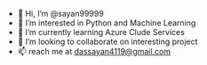 - 👋 Hi, I’m @sayan99999
- 👀 I’m interested in Python and Machine Learning
- 🌱 I’m currently learning Azure Clude Services
- 💞️ I’m looking to collaborate on interesting project
- 📫 reach me at dassayan4119@gmail.com

<!---
sayan99999/sayan99999 is a ✨ special ✨ repository because its `README.md` (this file) appears on your GitHub profile.
You can click the Preview link to take a look at your changes.
--->
